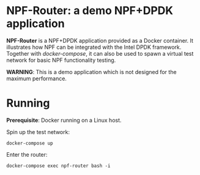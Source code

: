 # NPF-Router: a demo NPF+DPDK application

**NPF-Router** is a NPF+DPDK application provided as a Docker container.
It illustrates how NPF can be integrated with the Intel DPDK framework.
Together with _docker-compose_, it can also be used to spawn a virtual test
network for basic NPF functionality testing.

**WARNING**: This is a demo application which is not designed for the
maximum performance.

# Running

**Prerequisite**: Docker running on a Linux host.

Spin up the test network:
```shell
docker-compose up
```

Enter the router:
```shell
docker-compose exec npf-router bash -i
```
